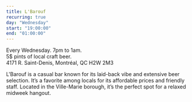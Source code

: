 ```yaml
---
title: L'Barouf
recurring: true
day: "Wednesday"
start: "19:00:00"
end: "01:00:00"
---
```


Every Wednesday. 7pm to 1am.<br>
5$ pints of local craft beer.<br>
4171 R. Saint-Denis, Montréal, QC H2W 2M3

<!-- more -->
L'Barouf is a casual bar known for its laid-back vibe and extensive beer selection. It’s a favorite among locals for its affordable prices and friendly staff. Located in the Ville-Marie borough, it’s the perfect spot for a relaxed midweek hangout.